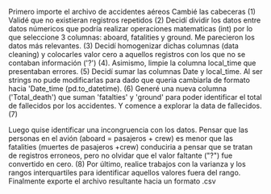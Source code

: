 Primero importe el archivo de accidentes aéreos
Cambié las cabeceras (1)
Validé que no existieran registros repetidos (2)
Decidí dividir los datos entre datos númericos que podría realizar operaciones matematicas (int) por lo que seleccione 3 columnas: aboard, fatalities y ground. Me parecieron los datos más relevantes. (3)
Decidí homogenizar dichas columnas (data cleaning) y colocarles valor cero a aquellos registros con los que no se contaban información ('?') (4).
Asimismo, limpie la columna local_time que presentaban errores. (5)
Decidí sumar las columnas Date y local_time. Al ser strings no pude modificarlas para dado que queria cambiarla de formato hacia 'Date_time (pd.to_datetime). (6)
Generé una nueva columna ('Total_death') que suman 'fatalties' y 'ground' para poder identificar el total de fallecidos por los accidentes.
Y comence a explorar la data de fallecidos. (7)

Luego quise identificar una incongruencia con los datos. Pensar que las personas en el avión (aboard = pasajeros + crew) es menor que las fatalities (muertes de pasajeros +crew) conduciria a pensar que se tratan de registros erroneos, pero no olvidar que el valor faltante ("?") fue convertido en cero. (8)
Por último, realice trabajos con la varianza y los rangos interquartiles para identificar aquellos valores fuera del rango.
Finalmente exporte el archivo resultante hacia un formato .csv 